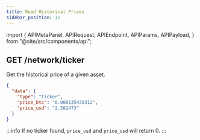 ```yaml
---
title: Read Historical Prices
sidebar_position: 11
---
```


import {
  APIMetaPanel,
  APIRequest,
  APIEndpoint,
  APIParams,
  APIPayload,
} from "@site/src/components/api";

## GET /network/ticker

Get the historical price of a given asset.

<APIEndpoint url="/network/ticker?asset=:asset&offset=:offset" />

<APIMetaPanel scope="" scopeNote="" />

<APIParams
  p-asset="the asset's asset_id are getting"
  p-asset-required="true"
  p-offset="Specify query time in RFC3339Nano format, e.g. `2020-12-12T12:12:12.999999999Z`"
/>

<APIRequest
  isPublic
  title="Get Historical Price by ASSET_ID"
  url="/network/ticker?asset=f5ef6b5d-cc5a-3d90-b2c0-a2fd386e7a3c&offset=2020-09-21T13:53:29.38099Z"
/>

```json title="Response"
{
  "data": {
    "type": "ticker",
    "price_btc": "0.000135438312",
    "price_usd": "2.582473"
  }
}
```

:::info
If no ticker found, `price_usd` and `price_usd` will return 0.
:::
